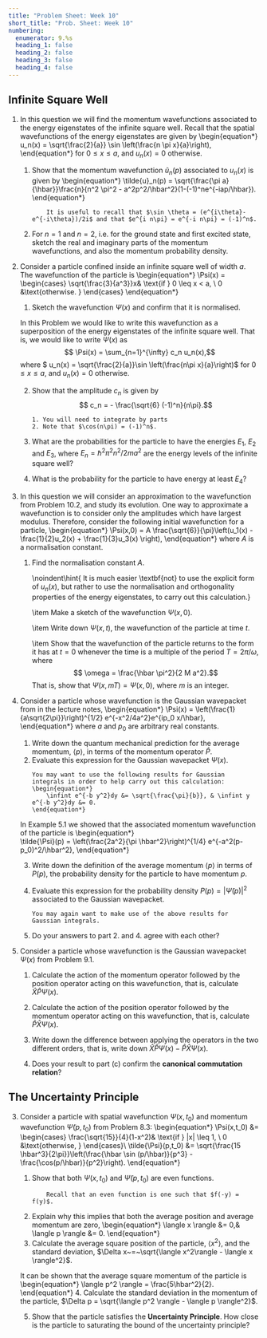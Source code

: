 ```yaml
---
title: "Problem Sheet: Week 10"
short_title: "Prob. Sheet: Week 10"
numbering:
  enumerator: 9.%s
  heading_1: false
  heading_2: false
  heading_3: false
  heading_4: false
---
```


## Infinite Square Well

1. In this question we will find the momentum wavefunctions associated to the energy eigenstates of the infinite square well. Recall that the spatial wavefunctions of the energy eigenstates are given by
    \begin{equation*}
        u_n(x) = \sqrt{\frac{2}{a}} \sin \left(\frac{n \pi x}{a}\right), 
    \end{equation*}
    for $0 \leq x \leq a$, and $u_n(x) = 0$ otherwise.
    1. Show that the momentum wavefunction $\tilde{u}_n(p)$ associated to $u_n(x)$ is given by
		\begin{equation*}
         \tilde{u}_n(p) = \sqrt{\frac{\pi a}{\hbar}}\frac{n}{n^2 \pi^2 - a^2p^2/\hbar^2}(1-(-1)^ne^{-iap/\hbar}).
         \end{equation*}
		```{note} Hint
            It is useful to recall that $\sin \theta = (e^{i\theta}-e^{-i\theta})/2i$ and that $e^{i n\pi} = e^{-i n\pi} = (-1)^n$.
        ```

	2. For $n = 1$ and $n = 2$, i.e. for the ground state and first excited state, sketch the real and imaginary parts of the momentum wavefunctions, and also the momentum probability density.
	
2. Consider a particle confined inside an infinite square well of width $a$. The wavefunction of the particle is 
	\begin{equation*}
		\Psi(x) = \begin{cases}
			\sqrt{\frac{3}{a^3}}x&  \text{if } 0 \leq x < a, \\
			0  &\text{otherwise. }
		\end{cases}
	\end{equation*}
	1. Sketch the wavefunction $\Psi(x)$ and confirm that it is normalised. 

	In this Problem we would like to write this wavefunction as a superposition of the energy eigenstates of the infinite square well. That is, we would like to write $\Psi(x)$ as
	$$ \Psi(x) = \sum_{n=1}^{\infty} c_n u_n(x),$$
	where 
	$ u_n(x) = \sqrt{\frac{2}{a}}\sin \left(\frac{n\pi x}{a}\right)$ for $0 \leq x \leq a$, and $u_n(x) = 0$ otherwise. 

	2. Show that the amplitude $c_n$ is given by
		$$ c_n = - \frac{\sqrt{6} (-1)^n}{n\pi}.$$
		```{note} Hint
        1. You will need to integrate by parts
        2. Note that $\cos(n\pi) = (-1)^n$.
        ```

	3. What are the probabilities for the particle to have the energies $E_1$, $E_2$ and $E_3$, where $E_n = \hbar^2\pi^2n^2/2ma^2$ are the energy levels of the infinite square well? 

	4. What is the probability for the particle to have energy at least $E_4$?
	
3. In this question we will consider an approximation to the wavefunction from Problem 10.2, and study its evolution. One way to approximate a wavefunction is to consider only the amplitudes which have largest modulus. Therefore, consider the following initial wavefunction for a particle,
	\begin{equation*} 
        \Psi(x,0) = A \frac{\sqrt{6}}{\pi}\left(u_1(x) - \frac{1}{2}u_2(x) + \frac{1}{3}u_3(x) \right),
    \end{equation*}
	where $A$ is a normalisation constant.  
	1. Find the normalisation constant $A$.  
		
		\noindent\hint{ It is much easier \textbf{not} to use the explicit form of $u_n(x)$, but rather to use the normalisation and orthogonality properties of the energy eigenstates, to carry out this calculation.}

		\item Make a sketch of the wavefunction $\Psi(x,0)$.
	
		\item Write down $\Psi(x,t)$, the wavefunction of the particle at time $t$. 

		\item Show that the wavefunction of the particle returns to the form it has at $t = 0$ whenever the time is a multiple of the period $T = 2\pi/\omega$, where
		$$ \omega = \frac{\hbar \pi^2}{2 M a^2}.$$
		That is, show that $\Psi(x,mT) = \Psi(x,0)$, where $m$ is an integer. 	



1. Consider a particle whose wavefunction is the Gaussian wavepacket from [](#example-gaussian-1) in the lecture notes,
    \begin{equation*} \Psi(x) = \left(\frac{1}{a\sqrt{2\pi}}\right)^{1/2} e^{-x^2/4a^2}e^{ip_0 x/\hbar}, 
    \end{equation*} 
    where $a$ and $p_0$ are arbitrary real constants.  
    1. Write down the quantum mechanical prediction for the average momentum, $\langle p \rangle$, in terms of the momentum operator $\hat{P}$. 
    1. Evaluate this expression for the Gaussian wavepacket $\Psi(x)$. 
        ```{note} Hint
        You may want to use the following results for Gaussian integrals in order to help carry out this calculation:
        \begin{equation*}
	        \infint e^{-b y^2}dy &= \sqrt{\frac{\pi}{b}}, & \infint y e^{-b y^2}dy &= 0.
	    \end{equation*}
        ```

    In Example 5.1 we showed that the associated momentum wavefunction of the particle is
    \begin{equation*} 	
    \tilde{\Psi}(p) = \left(\frac{2a^2}{\pi \hbar^2}\right)^{1/4} e^{-a^2(p-p_0)^2/\hbar^2},
    \end{equation*}


	3. Write down the definition of the average momentum $\langle p \rangle$ in terms of $P(p)$, the probability density for the particle to have momentum $p$. 
	4. Evaluate this expression for the probability density $P(p) = |\tilde{\Psi}(p)|^2$ associated to the Gaussian wavepacket.  
        ```{note} Hint
		You may again want to make use of the above results for Gaussian integrals.
        ```

	5. Do your answers to part 2. and 4. agree with each other?
	

2. Consider a particle whose wavefunction is the Gaussian wavepacket $\Psi(x)$ from Problem 9.1. 
    1. Calculate the action of the momentum operator followed by the position operator acting on this wavefunction, that is, calculate $\hat{X}\hat{P}\Psi(x)$. 

    1. Calculate the action of the position operator followed by the momentum operator acting on this wavefunction, that is, calculate $\hat{P}\hat{X}\Psi(x)$. 

	1. Write down the difference between applying the operators in the two different orders, that is, write down $\hat{X}\hat{P}\Psi(x) - \hat{P}\hat{X}\Psi(x)$.

	1. Does your result to part (c) confirm the **canonical commutation relation**?

## The Uncertainty Principle

3. Consider a particle with spatial wavefunction $\Psi(x,t_0)$ and momentum wavefunction $\tilde{\Psi}(p,t_0)$ from Problem 8.3:
	\begin{equation*}
		\Psi(x,t_0) &= \begin{cases}
			\frac{\sqrt{15}}{4}(1-x^2)&  \text{if } |x| \leq 1, \\
			0  &\text{otherwise, }
		\end{cases}\\ \tilde{\Psi}(p,t_0) &= \sqrt{\frac{15 \hbar^3}{2\pi}}\left(\frac{\hbar \sin (p/\hbar)}{p^3} - \frac{\cos(p/\hbar)}{p^2}\right).
	\end{equation*}
	1. Show that both $\Psi(x,t_0)$ and $\tilde{\Psi}(p,t_0)$ are even functions. 
		```{note} Hint
            Recall that an even function is one such that $f(-y) = f(y)$.
        ```
	1. Explain why this implies that both the average position and average momentum are zero,
		\begin{equation*}
		\langle x \rangle &= 0,& \langle p \rangle &= 0.
		\end{equation*}
	1. Calculate the average square position of the particle, $\langle x^2 \rangle$, and the standard deviation, $\Delta x~=~\sqrt{\langle x^2\rangle - \langle x \rangle^2}$.


    It can be shown that the average square momentum of the particle is 
    \begin{equation*} 
        \langle p^2 \rangle = \frac{5\hbar^2}{2}.
    \end{equation*}
	4. Calculate the standard deviation in the momentum of the particle, $\Delta p = \sqrt{\langle p^2 \rangle - \langle p \rangle^2}$.

	5. Show that the particle satisfies the **Uncertainty Principle**. How close is the particle to saturating the bound of the uncertainty principle?